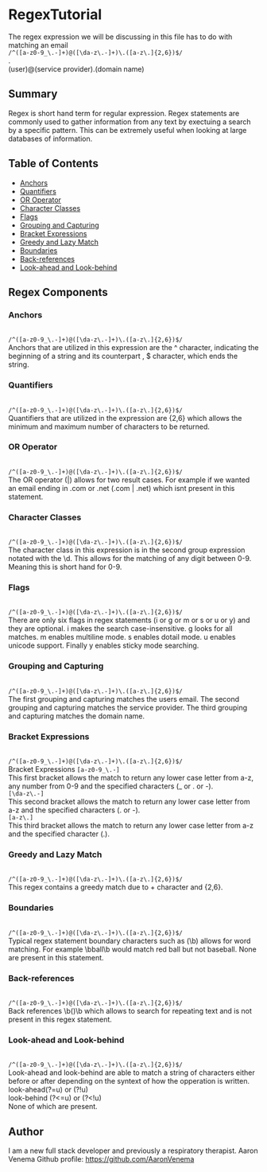 # RegexTutorial
The regex expression we will be discussing in this file has to do with matching an email <br> `/^([a-z0-9_\.-]+)@([\da-z\.-]+)\.([a-z\.]{2,6})$/`<br>. <br>
(user)@(service provider).(domain name)

## Summary
Regex is short hand term for regular expression. Regex statements are commonly used to gather information from any text by exectuing a search by a specific pattern. This can be extremely useful when looking at large databases of information. <br>


## Table of Contents

- [Anchors](#anchors)
- [Quantifiers](#quantifiers)
- [OR Operator](#or-operator)
- [Character Classes](#character-classes)
- [Flags](#flags)
- [Grouping and Capturing](#grouping-and-capturing)
- [Bracket Expressions](#bracket-expressions)
- [Greedy and Lazy Match](#greedy-and-lazy-match)
- [Boundaries](#boundaries)
- [Back-references](#back-references)
- [Look-ahead and Look-behind](#look-ahead-and-look-behind)

## Regex Components

### Anchors
<br> `/^([a-z0-9_\.-]+)@([\da-z\.-]+)\.([a-z\.]{2,6})$/`<br>
Anchors that are utilized in this expression are the ^ character, indicating the beginning of a string and its counterpart , $ character, which ends the string. <br>

### Quantifiers
<br> `/^([a-z0-9_\.-]+)@([\da-z\.-]+)\.([a-z\.]{2,6})$/`<br>
Quantifiers that are utilized in the expression are {2,6} which allows the minimum and maximum number of characters to be returned. <br>

### OR Operator
<br> `/^([a-z0-9_\.-]+)@([\da-z\.-]+)\.([a-z\.]{2,6})$/`<br>
The OR operator (|) allows for two result cases. For example if we wanted an email ending in .com or .net (.com | .net) which isnt present in this statement.

### Character Classes
<br> `/^([a-z0-9_\.-]+)@([\da-z\.-]+)\.([a-z\.]{2,6})$/`<br>
The character class in this expression is in the second group expression notated with the \d. This allows for the matching of any digit between 0-9. Meaning this is short hand for 0-9. 

### Flags
<br> `/^([a-z0-9_\.-]+)@([\da-z\.-]+)\.([a-z\.]{2,6})$/`<br>
There are only six flags in regex statements (i or g or m or s or u or y) and they are optional. 
i makes the search case-insensitive. g looks for all matches. m enables multiline mode. s enables dotail mode. u enables unicode support. Finally y enables sticky mode searching.  

### Grouping and Capturing
<br> `/^([a-z0-9_\.-]+)@([\da-z\.-]+)\.([a-z\.]{2,6})$/`<br>
The first grouping and capturing matches the users email. The second grouping and capturing matches the service provider. The third grouping and capturing matches the domain name. 

### Bracket Expressions
<br> `/^([a-z0-9_\.-]+)@([\da-z\.-]+)\.([a-z\.]{2,6})$/`<br>
Bracket Expressions
`[a-z0-9_\.-] `<br>
This first bracket allows the match to return any lower case letter from a-z, any number from 0-9 and the specified characters (_ or . or -). <br>
`[\da-z\.-]`<br>
This second bracket allows the match to return any lower case letter from a-z and the specified characters (. or -). <br>
`[a-z\.]`<br>
This third bracket allows the match to return any lower case letter from a-z and the specified character (.). <br>

### Greedy and Lazy Match
<br> `/^([a-z0-9_\.-]+)@([\da-z\.-]+)\.([a-z\.]{2,6})$/`<br>
This regex contains a greedy match due to + character and {2,6}.  

### Boundaries
<br>`/^([a-z0-9_\.-]+)@([\da-z\.-]+)\.([a-z\.]{2,6})$/`<br>
Typical regex statement boundary characters such as (\b) allows for word matching. For example \bball\b would match red ball but not baseball. None are present in this statement.

### Back-references
<br> `/^([a-z0-9_\.-]+)@([\da-z\.-]+)\.([a-z\.]{2,6})$/`<br>
Back references \b()\b which allows to search for repeating text and is not present in this regex statement.

### Look-ahead and Look-behind
<br> `/^([a-z0-9_\.-]+)@([\da-z\.-]+)\.([a-z\.]{2,6})$/`<br>
Look-ahead and look-behind are able to match a string of characters either before or after depending on the syntext of how the opperation is written. 
look-ahead(?=u) or (?!u)<br>
look-behind (?<=u) or (?<!u) <br>
None of which are present. 

## Author
I am  a new full stack developer and previously a respiratory therapist. 
Aaron Venema Github profile:
https://github.com/AaronVenema
